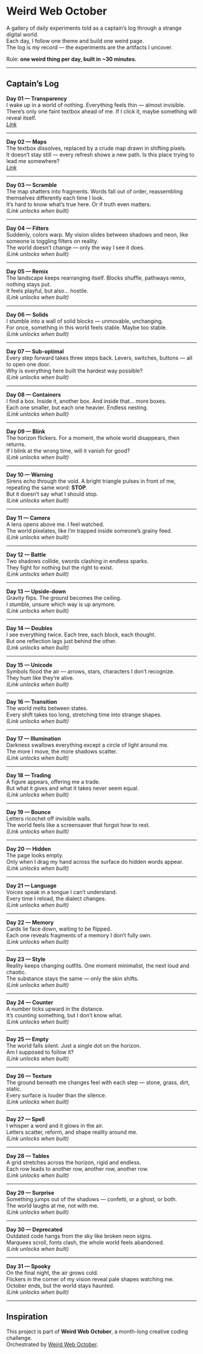 # Weird Web October

A gallery of daily experiments told as a captain’s log through a strange digital world.  
Each day, I follow one theme and build one weird page.  
The log is my record — the experiments are the artifacts I uncover.

Rule: **one weird thing per day, built in ~30 minutes.**

---

## Captain’s Log

**Day 01 — Transparency**  
I wake up in a world of nothing. Everything feels thin — almost invisible.  
There’s only one faint textbox ahead of me. If I click it, maybe something will reveal itself.  
_[Link](https://weird-weboctober.vercel.app/01-transparency/)_

---

**Day 02 — Maps**  
The textbox dissolves, replaced by a crude map drawn in shifting pixels.  
It doesn’t stay still — every refresh shows a new path. Is this place trying to lead me somewhere?  
_[Link](https://weird-weboctober.vercel.app/02-maps/)_

---

**Day 03 — Scramble**  
The map shatters into fragments. Words fall out of order, reassembling themselves differently each time I look.  
It’s hard to know what’s true here. Or if truth even matters.  
_(Link unlocks when built)_

---

**Day 04 — Filters**  
Suddenly, colors warp. My vision slides between shadows and neon, like someone is toggling filters on reality.  
The world doesn’t change — only the way I see it does.  
_(Link unlocks when built)_

---

**Day 05 — Remix**  
The landscape keeps rearranging itself. Blocks shuffle, pathways remix, nothing stays put.  
It feels playful, but also… hostile.  
_(Link unlocks when built)_

---

**Day 06 — Solids**  
I stumble into a wall of solid blocks — unmovable, unchanging.  
For once, something in this world feels stable. Maybe too stable.  
_(Link unlocks when built)_

---

**Day 07 — Sub-optimal**  
Every step forward takes three steps back. Levers, switches, buttons — all to open one door.  
Why is everything here built the hardest way possible?  
_(Link unlocks when built)_

---

**Day 08 — Containers**  
I find a box. Inside it, another box. And inside that… more boxes.  
Each one smaller, but each one heavier. Endless nesting.  
_(Link unlocks when built)_

---

**Day 09 — Blink**  
The horizon flickers. For a moment, the whole world disappears, then returns.  
If I blink at the wrong time, will it vanish for good?  
_(Link unlocks when built)_

---

**Day 10 — Warning**  
Sirens echo through the void. A bright triangle pulses in front of me, repeating the same word: **STOP**.  
But it doesn’t say what I should stop.  
_(Link unlocks when built)_

---

**Day 11 — Camera**  
A lens opens above me. I feel watched.  
The world pixelates, like I’m trapped inside someone’s grainy feed.  
_(Link unlocks when built)_

---

**Day 12 — Battle**  
Two shadows collide, swords clashing in endless sparks.  
They fight for nothing but the right to exist.  
_(Link unlocks when built)_

---

**Day 13 — Upside-down**  
Gravity flips. The ground becomes the ceiling.  
I stumble, unsure which way is up anymore.  
_(Link unlocks when built)_

---

**Day 14 — Doubles**  
I see everything twice. Each tree, each block, each thought.  
But one reflection lags just behind the other.  
_(Link unlocks when built)_

---

**Day 15 — Unicode**  
Symbols flood the air — arrows, stars, characters I don’t recognize.  
They hum like they’re alive.  
_(Link unlocks when built)_

---

**Day 16 — Transition**  
The world melts between states.  
Every shift takes too long, stretching time into strange shapes.  
_(Link unlocks when built)_

---

**Day 17 — Illumination**  
Darkness swallows everything except a circle of light around me.  
The more I move, the more shadows scatter.  
_(Link unlocks when built)_

---

**Day 18 — Trading**  
A figure appears, offering me a trade.  
But what it gives and what it takes never seem equal.  
_(Link unlocks when built)_

---

**Day 19 — Bounce**  
Letters ricochet off invisible walls.  
The world feels like a screensaver that forgot how to rest.  
_(Link unlocks when built)_

---

**Day 20 — Hidden**  
The page looks empty.  
Only when I drag my hand across the surface do hidden words appear.  
_(Link unlocks when built)_

---

**Day 21 — Language**  
Voices speak in a tongue I can’t understand.  
Every time I reload, the dialect changes.  
_(Link unlocks when built)_

---

**Day 22 — Memory**  
Cards lie face down, waiting to be flipped.  
Each one reveals fragments of a memory I don’t fully own.  
_(Link unlocks when built)_

---

**Day 23 — Style**  
Reality keeps changing outfits. One moment minimalist, the next loud and chaotic.  
The substance stays the same — only the skin shifts.  
_(Link unlocks when built)_

---

**Day 24 — Counter**  
A number ticks upward in the distance.  
It’s counting something, but I don’t know what.  
_(Link unlocks when built)_

---

**Day 25 — Empty**  
The world falls silent. Just a single dot on the horizon.  
Am I supposed to follow it?  
_(Link unlocks when built)_

---

**Day 26 — Texture**  
The ground beneath me changes feel with each step — stone, grass, dirt, static.  
Every surface is louder than the silence.  
_(Link unlocks when built)_

---

**Day 27 — Spell**  
I whisper a word and it glows in the air.  
Letters scatter, reform, and shape reality around me.  
_(Link unlocks when built)_

---

**Day 28 — Tables**  
A grid stretches across the horizon, rigid and endless.  
Each row leads to another row, another row, another row.  
_(Link unlocks when built)_

---

**Day 29 — Surprise**  
Something jumps out of the shadows — confetti, or a ghost, or both.  
The world laughs at me, not with me.  
_(Link unlocks when built)_

---

**Day 30 — Deprecated**  
Outdated code hangs from the sky like broken neon signs.  
Marquees scroll, fonts clash, the whole world feels abandoned.  
_(Link unlocks when built)_

---

**Day 31 — Spooky**  
On the final night, the air grows cold.  
Flickers in the corner of my vision reveal pale shapes watching me.  
October ends, but the world stays haunted.  
_(Link unlocks when built)_

---

## Inspiration

This project is part of **Weird Web October**, a month-long creative coding challenge.  
Orchestrated by [Weird Web October](https://weirdweboctober.website/).
